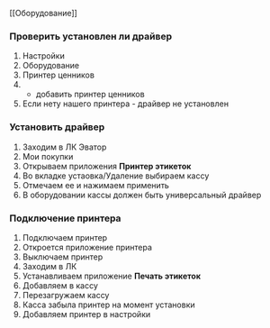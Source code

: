 [[Оборудование]]

### Проверить установлен ли драйвер
1. Настройки
2. Оборудование
3. Принтер ценников
4. + добавить принтер ценников
5. Если нету нашего принтера - драйвер не установлен
###  Установить драйвер
1. Заходим в ЛК Эватор
2. Мои покупки
3. Открываем приложения **Принтер этикеток**
4. Во вкладке устаовка/Удаление выбираем кассу
5. Отмечаем ее и нажимаем применить
6. В оборудовании кассы должен быть универсальный драйвер

### Подключение принтера
1. Подключаем принтер
2. Откроется приложение принтера
3. Выключаем принтер
4. Заходим в ЛК
5. Устанавливаем приложение **Печать этикеток**
6. Добавляем в кассу
7. Перезагружаем кассу
8. Касса забыла принтер на момент установки
9. Добавляем принтер в настройки